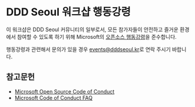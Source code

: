 # DDD Seoul 워크샵 행동강령

이 워크샵은 DDD Seoul 커뮤니티의 일부로서, 모든 참가자들이 안전하고 즐거운 환경에서 참여할 수 있도록 하기 위해 Microsoft의 [오픈소스 행동강령](https://opensource.microsoft.com/codeofconduct/)을 준수합니다.

행동강령과 관련해서 문의가 있을 경우 [events@dddseoul.kr](mailto:events@dddseoul.kr?subject=워크샵%20행동강령%20문의)로 연락 주시기 바랍니다.

## 참고문헌

- [Microsoft Open Source Code of Conduct](https://opensource.microsoft.com/codeofconduct/)
- [Microsoft Code of Conduct FAQ](https://opensource.microsoft.com/codeofconduct/faq/)
